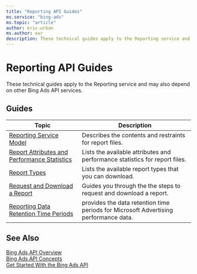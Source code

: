 ```yaml
---
title: "Reporting API Guides"
ms.service: "bing-ads"
ms.topic: "article"
author: eric-urban
ms.author: eur
description: These technical guides apply to the Reporting service and may also depend on other Bing Ads API services.
---
```

# Reporting API Guides

These technical guides apply to the Reporting service and may also depend on other Bing Ads API services.  

## Guides

|Topic|Description|
|---------|---------------|
|[Reporting Service Model](reports.md)|Describes the contents and restraints for report files.|
|[Report Attributes and Performance Statistics](report-attributes-performance-statistics.md)|Lists the available attributes and performance statistics for report files.|
|[Report Types](report-types.md)|Lists the available report types that you can download.|
|[Request and Download a Report](request-download-report.md)|Guides you through the the steps to request and download a report.|
|[Reporting Data Retention Time Periods](report-data-retention-time-periods.md)|provides the data retention time periods for Microsoft Advertising performance data.|

## See Also

[Bing Ads API Overview](index.md)  
[Bing Ads API Concepts](concepts.md)  
[Get Started With the Bing Ads API](get-started.md)
